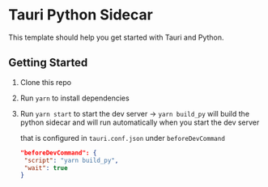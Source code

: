 # Tauri Python Sidecar

This template should help you get started with Tauri and Python.

## Getting Started

1. Clone this repo
2. Run `yarn` to install dependencies
3. Run `yarn start` to start the dev server
     -> `yarn build_py` will build the python sidecar and will run automatically when you start the dev server

     that is configured in `tauri.conf.json` under `beforeDevCommand`

     ```json
    "beforeDevCommand": {
      "script": "yarn build_py",
      "wait": true
    }
    ```